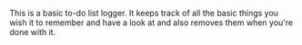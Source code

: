 This is a basic to-do list logger.
It keeps track of all the basic things you wish it to remember and have a look at and also removes them when you're done with it.